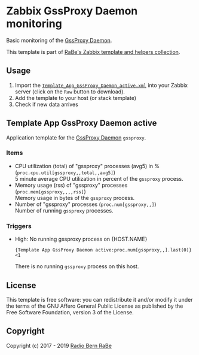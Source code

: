# Zabbix GssProxy Daemon monitoring
Basic monitoring of the [GssProxy Daemon](https://pagure.io/gssproxy).

This template is part of [RaBe's Zabbix template and helpers
collection](https://github.com/radiorabe/rabe-zabbix).

## Usage

1. Import the [`Template_App_GssProxy_Daemon_active.xml`](Template_App_GssProxy_Daemon_active.xml)
   into your Zabbix server (click on the `Raw` button to download).
2. Add the template to your host (or stack template)
3. Check if new data arrives

## Template App GssProxy Daemon active
Application template for the [GssProxy Daemon](https://pagure.io/gssproxy) `gssproxy`.
### Items
* CPU utilization (total) of "gssproxy" processes (avg5) in % (`proc.cpu.util[gssproxy,,total,,avg5]`)  
  5 minute average CPU utilization in percent of the `gssproxy` process.
* Memory usage (rss) of "gssproxy" processes (`proc.mem[gssproxy,,,,rss]`)  
  Memory usage in bytes of the `gssproxy` process.
* Number of "gssproxy" processes (`proc.num[gssproxy,,]`)  
  Number of running `gssproxy` processes.
### Triggers
* High: No running gssproxy process on {HOST.NAME}
  ```
  {Template App GssProxy Daemon active:proc.num[gssproxy,,].last(0)}<1
  ```
  There is no running `gssproxy` process on this host.

## License
This template is free software: you can redistribute it and/or modify it under
the terms of the GNU Affero General Public License as published by the Free
Software Foundation, version 3 of the License.

## Copyright
Copyright (c) 2017 - 2019 [Radio Bern RaBe](http://www.rabe.ch)
